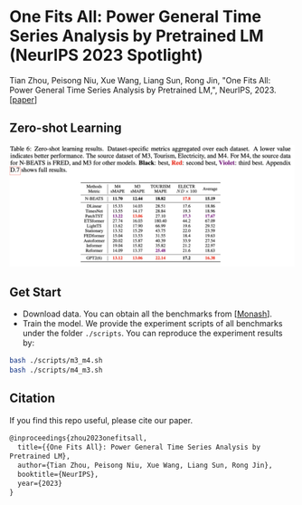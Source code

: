 # One Fits All: Power General Time Series Analysis by Pretrained LM (NeurIPS 2023 Spotlight)

Tian Zhou, Peisong Niu, Xue Wang, Liang Sun, Rong Jin, "One Fits All: Power General Time Series Analysis by Pretrained LM,", NeurIPS, 2023. [[paper](https://arxiv.org/abs/2302.11939)]

## Zero-shot Learning

![image](../pic/zero_shot_result.png)

## Get Start

- Download data. You can obtain all the benchmarks from [[Monash](https://github.com/rakshitha123/TSForecasting)].
- Train the model. We provide the experiment scripts of all benchmarks under the folder `./scripts`. You can reproduce the experiment results by:

```bash
bash ./scripts/m3_m4.sh
bash ./scripts/m4_m3.sh
```

## Citation

If you find this repo useful, please cite our paper. 

```
@inproceedings{zhou2023onefitsall,
  title={{One Fits All}: Power General Time Series Analysis by Pretrained LM},
  author={Tian Zhou, Peisong Niu, Xue Wang, Liang Sun, Rong Jin},
  booktitle={NeurIPS},
  year={2023}
}
```